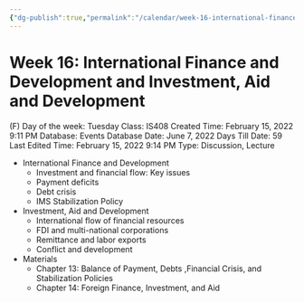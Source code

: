```yaml
---
{"dg-publish":true,"permalink":"/calendar/week-16-international-finance-and-development-and-investment-aid-and-development/"}
---
```


# Week 16: International Finance and Development and Investment, Aid and Development

(F) Day of the week: Tuesday
Class: IS408
Created Time: February 15, 2022 9:11 PM
Database: Events Database
Date: June 7, 2022
Days Till Date: 59
Last Edited Time: February 15, 2022 9:14 PM
Type: Discussion, Lecture

- International Finance and Development
    - Investment and financial flow: Key issues
    - Payment deficits
    - Debt crisis
    - IMS Stabilization Policy
- Investment, Aid and Development
    - International flow of financial resources
    - FDI and multi-national corporations
    - Remittance and labor exports
    - Conflict and development
- Materials
    - Chapter 13: Balance of Payment, Debts ,Financial Crisis, and Stabilization Policies
    - Chapter 14: Foreign Finance, Investment, and Aid